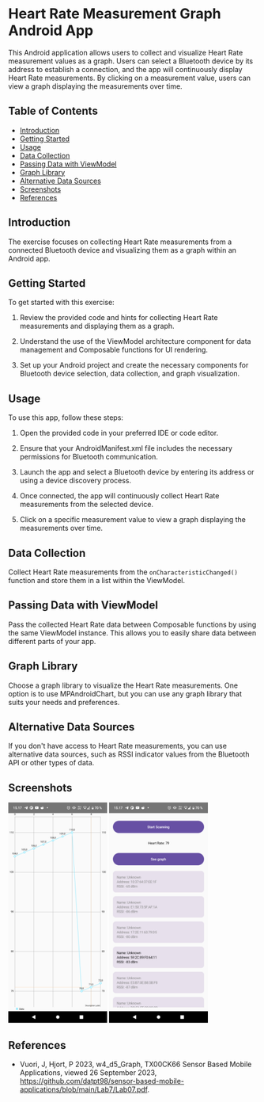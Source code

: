 # Heart Rate Measurement Graph Android App

This Android application allows users to collect and visualize Heart Rate measurement values as a graph. Users can select a Bluetooth device by its address to establish a connection, and the app will continuously display Heart Rate measurements. By clicking on a measurement value, users can view a graph displaying the measurements over time.

## Table of Contents

- [Introduction](#introduction)
- [Getting Started](#getting-started)
- [Usage](#usage)
- [Data Collection](#data-collection)
- [Passing Data with ViewModel](#passing-data-with-viewmodel)
- [Graph Library](#graph-library)
- [Alternative Data Sources](#alternative-data-sources)
- [Screenshots](#screenshots)
- [References](#references)

## Introduction

The exercise focuses on collecting Heart Rate measurements from a connected Bluetooth device and visualizing them as a graph within an Android app.

## Getting Started

To get started with this exercise:

1. Review the provided code and hints for collecting Heart Rate measurements and displaying them as a graph.

2. Understand the use of the ViewModel architecture component for data management and Composable functions for UI rendering.

3. Set up your Android project and create the necessary components for Bluetooth device selection, data collection, and graph visualization.

## Usage

To use this app, follow these steps:

1. Open the provided code in your preferred IDE or code editor.

2. Ensure that your AndroidManifest.xml file includes the necessary permissions for Bluetooth communication.

3. Launch the app and select a Bluetooth device by entering its address or using a device discovery process.

4. Once connected, the app will continuously collect Heart Rate measurements from the selected device.

5. Click on a specific measurement value to view a graph displaying the measurements over time.

## Data Collection

Collect Heart Rate measurements from the `onCharacteristicChanged()` function and store them in a list within the ViewModel.

## Passing Data with ViewModel

Pass the collected Heart Rate data between Composable functions by using the same ViewModel instance. This allows you to easily share data between different parts of your app.

## Graph Library

Choose a graph library to visualize the Heart Rate measurements. One option is to use MPAndroidChart, but you can use any graph library that suits your needs and preferences.

## Alternative Data Sources

If you don't have access to Heart Rate measurements, you can use alternative data sources, such as RSSI indicator values from the Bluetooth API or other types of data.

## Screenshots

<div>
<img src="./screenshots/1.png" alt="1" width="200"/>
<img src="./screenshots/2.png" alt="2" width="200"/>
</div>

## References

- Vuori, J, Hjort, P 2023, w4_d5_Graph, TX00CK66 Sensor Based Mobile Applications, viewed 26 September 2023, https://github.com/datpt98/sensor-based-mobile-applications/blob/main/Lab7/Lab07.pdf.